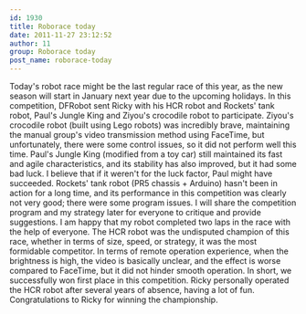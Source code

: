```yaml
---
id: 1930
title: Roborace today
date: 2011-11-27 23:12:52
author: 11
group: Roborace today
post_name: roborace-today
---
```


Today's robot race might be the last regular race of this year, as the new season will start in January next year due to the upcoming holidays. In this competition, DFRobot sent Ricky with his HCR robot and Rockets' tank robot, Paul's Jungle King and Ziyou's crocodile robot to participate. Ziyou's crocodile robot (built using Lego robots) was incredibly brave, maintaining the manual group's video transmission method using FaceTime, but unfortunately, there were some control issues, so it did not perform well this time. Paul's Jungle King (modified from a toy car) still maintained its fast and agile characteristics, and its stability has also improved, but it had some bad luck. I believe that if it weren't for the luck factor, Paul might have succeeded. Rockets' tank robot (PR5 chassis + Arduino) hasn't been in action for a long time, and its performance in this competition was clearly not very good; there were some program issues. I will share the competition program and my strategy later for everyone to critique and provide suggestions. I am happy that my robot completed two laps in the race with the help of everyone. The HCR robot was the undisputed champion of this race, whether in terms of size, speed, or strategy, it was the most formidable competitor. In terms of remote operation experience, when the brightness is high, the video is basically unclear, and the effect is worse compared to FaceTime, but it did not hinder smooth operation. In short, we successfully won first place in this competition. Ricky personally operated the HCR robot after several years of absence, having a lot of fun. Congratulations to Ricky for winning the championship.